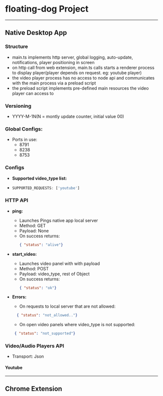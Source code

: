 # floating-dog Project
  

---

## Native Desktop App

### Structure
  - main.ts implements http server, global logging, auto-update, notifications, player positioning in screen
  - on http call from web extension, main.ts calls starts a renderer process to display player(player depends on request. eg: youtube player)
  - the video player process has no access to node api and communicates with the main process via a preload script 
  - the preload script implements pre-defined main resources the video player can access to 


### Versioning
  - YYYY-M-1N(N = montly update counter, initial value 00)

### Global Configs:
  * Ports in use:
      * 8791
      * 8238
      * 8753


### Configs
  * **Supported video_type list:**
   -   ```javascript
       SUPPORTED_REQUESTS: ['youtube']

        ```

### HTTP API

  * **ping:**
      - Launches Pings native app local server
      - Method: GET
      - Payload: None
      - On success returns:
        ```json
        { "status": "alive"}

        ```


  * **start_video:**
      - Launches video panel with with payload
      - Method: POST
      - Payload: video_type, rest of Object
      - On success returns:
        ```json
        { "status": "ok"}

        ```

  * **Errors:**
      - On requests to local server that are not allowed:
      ```json
        { "status": "not_allowed.."}

      ```

      - On open video panels where video_type is not supported:
       ```json
        { "status": "not_supported"}

      ```


### Video/Audio Players API
  - Transport: Json

  #### Youtube
  

---


## Chrome Extension